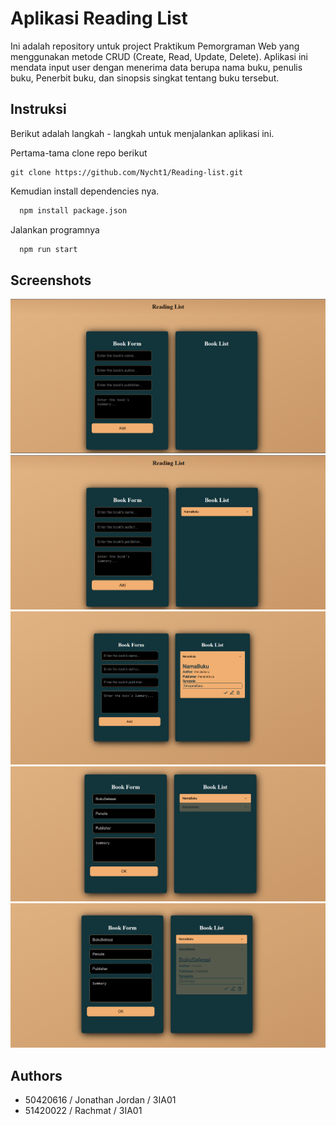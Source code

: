 
# Aplikasi Reading List

Ini adalah repository untuk project Praktikum Pemorgraman Web 
yang menggunakan metode CRUD (Create, Read, Update, Delete).
Aplikasi ini mendata input user dengan menerima data berupa 
nama buku, penulis buku, Penerbit buku, dan sinopsis singkat
tentang buku tersebut.




## Instruksi

Berikut adalah langkah - langkah untuk menjalankan aplikasi ini. 

Pertama-tama clone repo berikut

```
git clone https://github.com/Nycht1/Reading-list.git
```
Kemudian install dependencies nya.
```bash
  npm install package.json
```
Jalankan programnya
```bash
  npm run start
```





## Screenshots

![App Screenshot](https://github.com/Nycht1/Reading-list/blob/main/screenshots/1.png?raw=true)\
![App Screenshot](https://github.com/Nycht1/Reading-list/blob/main/screenshots/2.png?raw=true)\
![App Screenshot](https://github.com/Nycht1/Reading-list/blob/main/screenshots/3.png?raw=true)\
![App Screenshot](https://github.com/Nycht1/Reading-list/blob/main/screenshots/4.png?raw=true)\
![App Screenshot](https://github.com/Nycht1/Reading-list/blob/main/screenshots/5.png?raw=true)





## Authors

- 50420616 / Jonathan Jordan / 3IA01
- 51420022 / Rachmat / 3IA01

